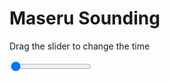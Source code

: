 <h1>Maseru Sounding</h1>
<p>Drag the slider to change the time</p>

<div class="slidecontainer">
<input oninput='setImage(this)' class="slider" type="range" min="0" max="5" value="0" step="1" />
<img id='img'/>
</div>

<script>
var img = document.getElementById('img');
var img_array = ['/assets/images/skwt/skd_maseru_wrfout_d01_2020-07-10_12:00:00.png',
'/assets/images/skwt/skd_maseru_wrfout_d01_2020-07-10_18:00:00.png',
'/assets/images/skwt/skd_maseru_wrfout_d01_2020-07-11_00:00:00.png',
'/assets/images/skwt/skd_maseru_wrfout_d01_2020-07-11_06:00:00.png',
'/assets/images/skwt/skd_maseru_wrfout_d01_2020-07-11_12:00:00.png',];
function setImage(obj)
{
        var value = obj.value;
        img.src = img_array[value];

}
</script>
